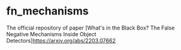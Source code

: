 # fn_mechanisms
The official repository of paper [What's in the Black Box? The False Negative Mechanisms Inside Object Detectors]https://arxiv.org/abs/2203.07662
